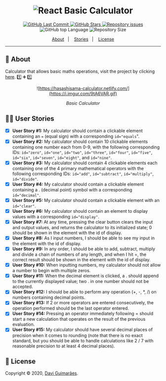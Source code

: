 <h1 align="center">
  <img alt="React Basic Calculator" src="https://i.imgur.com/50r2B02.png" />
  <br>
</h1>

<p align="center">
  <a href="https://github.com/Davigl/pwa-basic-calculator/commits/master">
    <img alt="GitHub Last Commit" src="https://img.shields.io/github/last-commit/Davigl/pwa-basic-calculator?style=flat-square&color=ff69b4">
  </a>
  
  <a href="https://github.com/Davigl/pwa-basic-calculator/stargazers">
    <img alt="GitHub Stars" src="https://img.shields.io/github/stars/Davigl/pwa-basic-calculator?style=flat-square&color=9cf">
  </a>

  <a href="https://github.com/Davigl/pwa-basic-calculator/issues">
    <img alt="Repository issues" src="https://img.shields.io/github/issues/Davigl/pwa-basic-calculator?style=flat-square&color=yellow">
  </a>
  
  <img alt="GitHub top Language" src="https://img.shields.io/github/languages/top/davigl/pwa-basic-calculator.svg?style=flat-square">

  <img alt="Repository Size" src="https://img.shields.io/github/repo-size/Davigl/pwa-basic-calculator?style=flat-square&color=blueviolet">
</p>

<p align="center">
  <a href="#thinking-about">About</a>&nbsp;&nbsp;&nbsp;|&nbsp;&nbsp;&nbsp;
  <a href="#ok_woman-user-stories">Stories</a>&nbsp;&nbsp;&nbsp;|&nbsp;&nbsp;&nbsp;
  <a href="#memo-license">License</a>
</p>

***

## :thinking: About

Calculator that allows basic maths operations, visit the project by clicking [here](http://eudavi-calculator.netlify.com/).
:one: ➕ :one:

<div align="center">

![https://hasashisama-calculator.netlify.com/](https://i.imgur.com/9tA6VAR.gif)

*Basic Calculator*

</div>

## :ok_woman: User Stories

- [x] <strong>User Story #1:</strong> My calculator should contain a clickable element containing an <code>=</code> (equal sign) with a corresponding <code>id="equals</code>".
- [x] <strong>User Story #2:</strong> My calculator should contain 10 clickable elements containing one number each from 0-9, with the following corresponding IDs: <code>id="zero"</code>, <code>id="one"</code>, <code>id="two"</code>, <code>id="three"</code>, <code>id="four"</code>, <code>id="five"</code>, <code>id="six"</code>, <code>id="seven"</code>, <code>id="eight"</code>, and <code>id="nine"</code>.
- [x] <strong>User Story #3:</strong> My calculator should contain 4 clickable elements each containing one of the 4 primary mathematical operators with the following corresponding IDs: <code>id="add"</code>, <code>id="subtract"</code>, <code>id="multiply"</code>, <code>id="divide"</code>.
- [x] <strong>User Story #4:</strong> My calculator should contain a clickable element containing a . (decimal point) symbol with a corresponding <code>id="decimal"</code>.
- [x] <strong>User Story #5:</strong> My calculator should contain a clickable element with an <code>id="clear"</code>.
- [x] <strong>User Story #6:</strong> My calculator should contain an element to display values with a corresponding <code>id="display"</code>.
- [x] <strong>User Story #7:</strong> At any time, pressing the clear button clears the input and output values, and returns the calculator to its initialized state; 0 should be shown in the element with the id of display.
- [x] <strong>User Story #8:</strong> As I input numbers, I should be able to see my input in the element with the id of display.
- [x] <strong>User Story #9:</strong> In any order, I should be able to add, subtract, multiply and divide a chain of numbers of any length, and when I hit =, the correct result should be shown in the element with the id of display.
- [x] <strong>User Story #10:</strong> When inputting numbers, my calculator should not allow a number to begin with multiple zeros.
- [x] <strong>User Story #11:</strong> When the decimal element is clicked, a . should append to the currently displayed value; two . in one number should not be accepted.
- [x] <strong>User Story #12:</strong> I should be able to perform any operation (+, -, *, /) on numbers containing decimal points.
- [x] <strong>User Story #13:</strong> If 2 or more operators are entered consecutively, the operation performed should be the last operator entered.
- [x] <strong>User Story #14:</strong> Pressing an operator immediately following = should start a new calculation that operates on the result of the previous evaluation.
- [x] <strong>User Story #15:</strong> My calculator should have several decimal places of precision when it comes to rounding (note that there is no exact standard, but you should be able to handle calculations like 2 / 7 with reasonable precision to at least 4 decimal places).

## :memo: License

Copyright © 2020, [Davi Guimarães](https://github.com/davigl).
